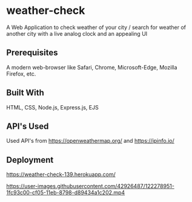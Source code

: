 # weather-check
A Web Application to check weather of your city / search for weather of another city with a live analog clock and an appealing UI

## Prerequisites
A modern web-browser like Safari, Chrome, Microsoft-Edge, Mozilla Firefox, etc.

## Built With
HTML, CSS, Node.js, Express.js, EJS 

## API's Used 
Used API's from https://openweathermap.org/ and https://ipinfo.io/

## Deployment
https://weather-check-139.herokuapp.com/

https://user-images.githubusercontent.com/42926487/122278951-1fc93c00-cf05-11eb-8798-d89434a1c202.mp4


